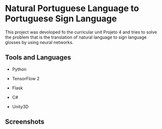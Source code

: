 # Natural Portuguese Language to Portuguese Sign Language

This project was devoloped fo the curricular unit Projeto 4 and tries to solve the problem that is the translation of natural language to sign language glosses by using neural networks.

## Tools and Languages
* Python
* TensorFlow 2
* Flask

* C#
* Unity3D

## Screenshots
